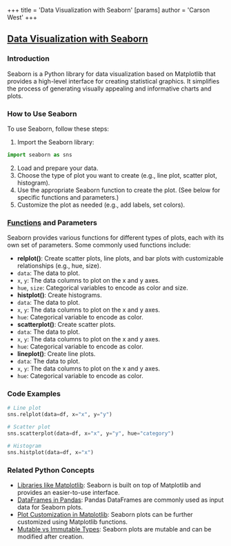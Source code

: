 +++
 title = 'Data Visualization with Seaborn'
[params]
	author = 'Carson West'
+++
## [Data Visualization with Seaborn](./../data-visualization-with-seaborn/)

### Introduction
Seaborn is a Python library for data visualization based on Matplotlib that provides a high-level interface for creating statistical graphics. It simplifies the process of generating visually appealing and informative charts and plots.

### How to Use Seaborn
To use Seaborn, follow these steps:
1. Import the Seaborn library:
```python
import seaborn as sns
```
2. Load and prepare your data.
3. Choose the type of plot you want to create (e.g., line plot, scatter plot, histogram).
4. Use the appropriate Seaborn function to create the plot. (See below for specific functions and parameters.)
5. Customize the plot as needed (e.g., add labels, set colors).

### [Functions](./../functions/) and Parameters
Seaborn provides various functions for different types of plots, each with its own set of parameters. Some commonly used functions include:

- **relplot()**: Create scatter plots, line plots, and bar plots with customizable relationships (e.g., hue, size).
 - `data`: The data to plot.
 - `x`, `y`: The data columns to plot on the x and y axes.
 - `hue`, `size`: Categorical variables to encode as color and size.
- **histplot()**: Create histograms.
 - `data`: The data to plot.
 - `x`, `y`: The data columns to plot on the x and y axes.
 - `hue`: Categorical variable to encode as color.
- **scatterplot()**: Create scatter plots.
 - `data`: The data to plot.
 - `x`, `y`: The data columns to plot on the x and y axes.
 - `hue`: Categorical variable to encode as color.
- **lineplot()**: Create line plots.
 - `data`: The data to plot.
 - `x`, `y`: The data columns to plot on the x and y axes.
 - `hue`: Categorical variable to encode as color.

### Code Examples
```python
# Line plot
sns.relplot(data=df, x="x", y="y")

# Scatter plot
sns.scatterplot(data=df, x="x", y="y", hue="category")

# Histogram
sns.histplot(data=df, x="x")
```

### Related Python Concepts

- [Libraries like Matplotlib](./../libraries-like-matplotlib/): Seaborn is built on top of Matplotlib and provides an easier-to-use interface.
- [DataFrames in Pandas](./../dataframes-in-pandas/): Pandas DataFrames are commonly used as input data for Seaborn plots.
- [Plot Customization in Matplotlib](./../plot-customization-in-matplotlib/): Seaborn plots can be further customized using Matplotlib functions.
- [Mutable vs Immutable Types](./../mutable-vs-immutable-types/): Seaborn plots are mutable and can be modified after creation.